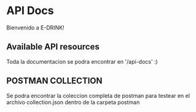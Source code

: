 # API Docs

Bienvenido a E-DRINK!

## Available API resources

Toda la documentacion se podra encontrar en '/api-docs' :)

## POSTMAN COLLECTION

Se podra encontrar la coleccion completa de postman para testear en el archivo collection.json dentro de la carpeta postman
